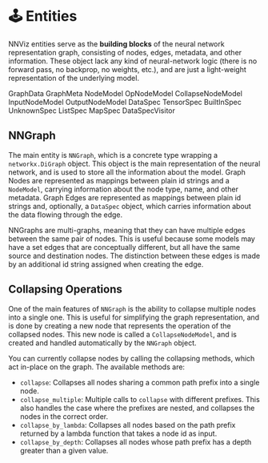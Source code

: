 # 🕹️ Entities

NNViz entities serve as the **building blocks** of the neural network representation graph, consisting of nodes, edges, metadata, and other information. These object lack any kind of neural-network logic (there is no forward pass, no backprop, no weights, etc.), and are just a light-weight representation of the underlying model.

GraphData
GraphMeta
NodeModel
OpNodeModel
CollapseNodeModel
InputNodeModel
OutputNodeModel
DataSpec
TensorSpec
BuiltInSpec
UnknownSpec
ListSpec
MapSpec
DataSpecVisitor

## NNGraph

The main entity is `NNGraph`, which is a concrete type wrapping a `networkx.DiGraph` object. This object is the main representation of the neural network, and is used to store all the information about the model. Graph Nodes are represented as mappings between plain id strings and a `NodeModel`, carrying information about the node type, name, and other metadata. Graph Edges are represented as mappings between plain id strings and, optionally, a `DataSpec` object, which carries information about the data flowing through the edge. 

NNGraphs are multi-graphs, meaning that they can have multiple edges between the same pair of nodes. This is useful because some models may have a set edges that are conceptually different, but all have the same source and destination nodes. The distinction between these edges is made by an additional id string assigned when creating the edge. 

## Collapsing Operations

One of the main features of `NNGraph` is the ability to collapse multiple nodes into a single one. This is useful for simplifying the graph representation, and is done by creating a new node that represents the operation of the collapsed nodes. This new node is called a `CollapseNodeModel`, and is created and handled automatically by the `NNGraph` object.

You can currently collapse nodes by calling the collapsing methods, which act in-place on the graph. The available methods are:

- `collapse`: Collapses all nodes sharing a common path prefix into a single node.
- `collapse_multiple`: Multiple calls to `collapse` with different prefixes. This also handles the case where the prefixes are nested, and collapses the nodes in the correct order.
- `collapse_by_lambda`: Collapses all nodes based on the path prefix returned by a lambda function that takes a node id as input.
- `collapse_by_depth`: Collapses all nodes whose path prefix has a depth greater than a given value.